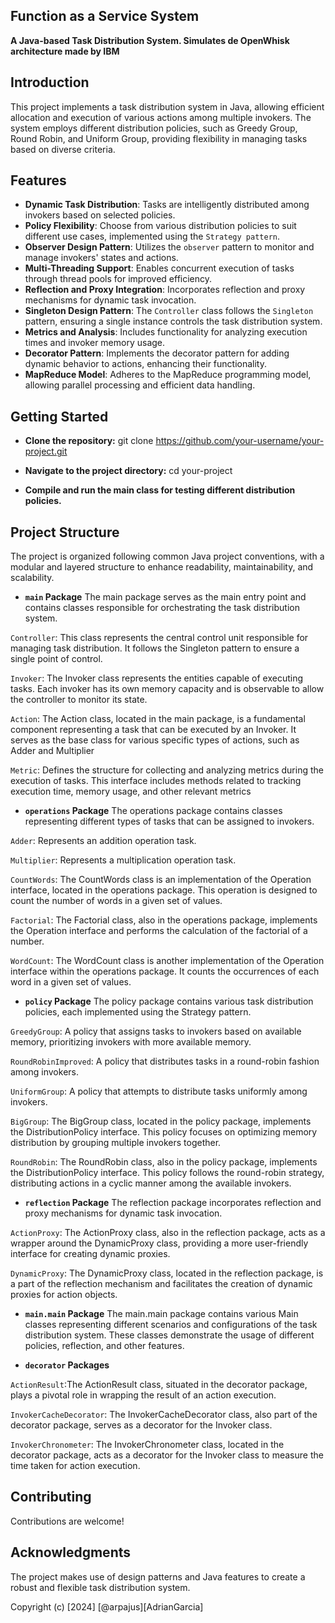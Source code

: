 ## Function as a Service System

**A Java-based Task Distribution System. Simulates de OpenWhisk architecture made by IBM**


## Introduction

This project implements a task distribution system in Java, allowing efficient allocation and execution of various actions among multiple invokers. The system employs different distribution policies, such as Greedy Group, Round Robin, and Uniform Group, providing flexibility in managing tasks based on diverse criteria.

## Features

- **Dynamic Task Distribution**: Tasks are intelligently distributed among invokers based on selected policies.
- **Policy Flexibility**: Choose from various distribution policies to suit different use cases, implemented using the `Strategy pattern`.
- **Observer Design Pattern**: Utilizes the `observer` pattern to monitor and manage invokers' states and actions.
- **Multi-Threading Support**: Enables concurrent execution of tasks through thread pools for improved efficiency.
- **Reflection and Proxy Integration**: Incorporates reflection and proxy mechanisms for dynamic task invocation.
- **Singleton Design Pattern**: The `Controller` class follows the `Singleton` pattern, ensuring a single instance controls the task distribution system.
- **Metrics and Analysis**: Includes functionality for analyzing execution times and invoker memory usage.
- **Decorator Pattern**: Implements the decorator pattern for adding dynamic behavior to actions, enhancing their functionality.
- **MapReduce Model**: Adheres to the MapReduce programming model, allowing parallel processing and efficient data handling.


## Getting Started
- **Clone the repository:**
git clone https://github.com/your-username/your-project.git

- **Navigate to the project directory:**
cd your-project

- **Compile and run the main class for testing different distribution policies.**

## Project Structure
The project is organized following common Java project conventions, with a modular and layered structure to enhance readability, maintainability, and scalability.

- **`main` Package**
The main package serves as the main entry point and contains classes responsible for orchestrating the task distribution system.

`Controller`: This class represents the central control unit responsible for managing task distribution. It follows the Singleton pattern to ensure a single point of control.

`Invoker`: The Invoker class represents the entities capable of executing tasks. Each invoker has its own memory capacity and is observable to allow the controller to monitor its state.

`Action`: The Action class, located in the main package, is a fundamental component representing a task that can be executed by an Invoker. It serves as the base class for various specific types of actions, such as Adder and Multiplier

`Metric`: Defines the structure for collecting and analyzing metrics during the execution of tasks. This interface includes methods related to tracking execution time, memory usage, and other relevant metrics

- **`operations` Package**
The operations package contains classes representing different types of tasks that can be assigned to invokers.

`Adder`: Represents an addition operation task.

`Multiplier`: Represents a multiplication operation task.

`CountWords`: The CountWords class is an implementation of the Operation interface, located in the operations package. This operation is designed to count the number of words in a given set of values.

`Factorial`: The Factorial class, also in the operations package, implements the Operation interface and performs the calculation of the factorial of a number. 

`WordCount`: The WordCount class is another implementation of the Operation interface within the operations package. It counts the occurrences of each word in a given set of values.

- **`policy` Package**
The policy package contains various task distribution policies, each implemented using the Strategy pattern.

`GreedyGroup`: A policy that assigns tasks to invokers based on available memory, prioritizing invokers with more available memory.

`RoundRobinImproved`: A policy that distributes tasks in a round-robin fashion among invokers.

`UniformGroup`: A policy that attempts to distribute tasks uniformly among invokers.

`BigGroup`: The BigGroup class, located in the policy package, implements the DistributionPolicy interface. This policy focuses on optimizing memory distribution by grouping multiple invokers together.

`RoundRobin`: The RoundRobin class, also in the policy package, implements the DistributionPolicy interface. This policy follows the round-robin strategy, distributing actions in a cyclic manner among the available invokers.

- **`reflection` Package**
The reflection package incorporates reflection and proxy mechanisms for dynamic task invocation.

`ActionProxy`: The ActionProxy class, also in the reflection package, acts as a wrapper around the DynamicProxy class, providing a more user-friendly interface for creating dynamic proxies.

`DynamicProxy`: The DynamicProxy class, located in the reflection package, is a part of the reflection mechanism and facilitates the creation of dynamic proxies for action objects. 

- **`main.main` Package**
The main.main package contains various Main classes representing different scenarios and configurations of the task distribution system. These classes demonstrate the usage of different policies, reflection, and other features.

- **`decorator` Packages**

`ActionResult`:The ActionResult class, situated in the decorator package, plays a pivotal role in wrapping the result of an action execution.

`InvokerCacheDecorator`: The InvokerCacheDecorator class, also part of the decorator package, serves as a decorator for the Invoker class.

`InvokerChronometer`: The InvokerChronometer class, located in the decorator package, acts as a decorator for the Invoker class to measure the time taken for action execution.

## Contributing

Contributions are welcome!

## Acknowledgments
The project makes use of design patterns and Java features to create a robust and flexible task distribution system.

Copyright (c) [2024] [@arpajus][AdrianGarcia]